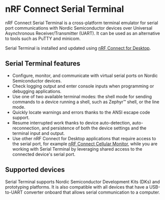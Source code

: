# nRF Connect Serial Terminal

nRF Connect Serial Terminal is a cross-platform terminal emulator for serial port communications with Nordic Semiconductor devices over Universal Asynchronous Receiver/Transmitter (UART).
It can be used as an alternative to tools such as PuTTY and minicom.

Serial Terminal is installed and updated using [nRF Connect for Desktop](https://docs.nordicsemi.com/bundle/nrf-connect-desktop/page/index.html).

## Serial Terminal features

- Configure, monitor, and communicate with virtual serial ports on Nordic Semiconductor devices.
- Check logging output and enter console inputs when programming or debugging applications.
- Use one of two available terminal modes: the shell mode for sending commands to a device running a shell, such as Zephyr™ shell, or the line mode.
- Quickly locate warnings and errors thanks to the ANSI escape code support.
- Resume interrupted work thanks to device auto-detection, auto-reconnection, and persistence of both the device settings and the terminal input and output.
- Use other nRF Connect for Desktop applications that require access to the serial port, for example [nRF Connect Cellular Monitor](https://docs.nordicsemi.com/bundle/nrf-connect-cellularmonitor/page/index.html), while you are working with Serial Terminal by leveraging shared access to the connected device's serial port.

## Supported devices

Serial Terminal supports Nordic Semiconductor Development Kits (DKs) and prototyping platforms. It is also compatible with all devices that have a USB-to-UART converter onboard that allows serial communication to a computer.